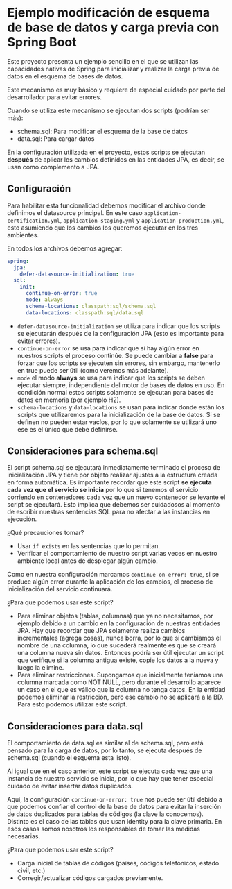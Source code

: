 # Ejemplo modificación de esquema de base de datos y carga previa con Spring Boot

Este proyecto presenta un ejemplo sencillo en el que se utilizan las capacidades nativas
de Spring para inicializar y realizar la carga previa de datos en el esquema de bases de datos.

Este mecanismo es muy básico y requiere de especial cuidado por parte del desarrollador para evitar errores.

Cuando se utiliza este mecanismo se ejecutan dos scripts (podrían ser más):
- schema.sql: Para modificar el esquema de la base de datos
- data.sql: Para cargar datos

En la configuración utilizada en el proyecto, estos scripts se ejecutan **después** de aplicar los cambios
definidos en las entidades JPA, es decir, se usan como complemento a JPA.

## Configuración
Para habilitar esta funcionalidad debemos modificar el archivo donde definimos el datasource principal.
En este caso `application-certification.yml`, `application-staging.yml` y `application-production.yml`, esto
asumiendo que los cambios los queremos ejecutar en los tres ambientes.

En todos los archivos debemos agregar:
```yaml
spring:
  jpa:
    defer-datasource-initialization: true
  sql:
    init:
      continue-on-error: true
      mode: always
      schema-locations: classpath:sql/schema.sql
      data-locations: classpath:sql/data.sql
```
- `defer-datasource-initialization` se utiliza para indicar que los scripts se ejecutarán después
de la configuración JPA (esto es importante para evitar errores).
- `continue-on-error` se usa para indicar que si hay algún error en nuestros scripts el proceso continúe.
Se puede cambiar a **false** para forzar que los scripts se ejecuten sin errores, sin embargo, mantenerlo en true
puede ser útil (como veremos más adelante).
- `mode` el modo **always** se usa para indicar que los scripts se deben ejecutar siempre, independiente
del motor de bases de datos en uso. En condición normal estos scripts solamente se ejecutan para bases de datos
en memoria (por ejemplo H2).
- `schema-locations` y `data-locations` se usan para indicar donde están los scripts que utilizaremos para
la inicialización de la base de datos. Si se definen no pueden estar vacíos, por lo que solamente se utilizará uno
ese es el único que debe definirse.

## Consideraciones para schema.sql
El script schema.sql se ejecutará inmediatamente terminado el proceso de inicialización JPA y
tiene por objeto realizar ajustes a la estructura creada en forma automática.
Es importante recordar que este script **se ejecuta cada vez que el servicio se inicia** por lo que
si tenemos el servicio corriendo en contenedores cada vez que un nuevo contenedor se levante el script se ejecutará.
Esto implica que debemos ser cuidadosos al momento de escribir nuestras sentencias SQL para no afectar a
las instancias en ejecución.

¿Qué precauciones tomar?
- Usar `if exists` en las sentencias que lo permitan.
- Verificar el comportamiento de nuestro script varias veces en nuestro ambiente local antes de desplegar algún cambio.

Como en nuestra configuración marcamos `continue-on-error: true`, si se produce algún error durante
la aplicación de los cambios, el proceso de inicialización del servicio continuará.

¿Para que podemos usar este script?
- Para eliminar objetos (tablas, columnas) que ya no necesitamos, por ejemplo debido a un cambio en la
configuración de nuestras entidades JPA. Hay que recordar que JPA solamente realiza cambios incrementales (agrega cosas),
nunca borra, por lo que si cambiamos el nombre de una columna, lo que sucederá realmente es que se creará una columna
nueva sin datos. Entonces podría ser útil ejecutar un script que verifique si la columna antigua existe,
copie los datos a la nueva y luego la elimine.
- Para eliminar restricciones. Supongamos que inicialmente teníamos una columna marcada como NOT NULL, pero
durante el desarrollo aparece un caso en el que es válido que la columna no tenga datos. En la
entidad podemos eliminar la restricción, pero ese cambio no se aplicará a la BD. Para esto podemos utilizar este script.

## Consideraciones para data.sql
El comportamiento de data.sql es similar al de schema.sql, pero está pensado para la carga de datos,
por lo tanto, se ejecuta después de schema.sql (cuando el esquema esta listo).

Al igual que en el caso anterior, este script se ejecuta cada vez que una instancia de nuestro servicio
se inicia, por lo que hay que tener especial cuidado de evitar insertar datos duplicados.

Aquí, la configuración `continue-on-error: true` nos puede ser útil debido a que podemos confiar
el control de la base de datos para evitar la inserción de datos duplicados para tablas de códigos
(la clave la conocemos). Distinto es el caso de las tablas que usan identity para la clave primaria.
En esos casos somos nosotros los responsables de tomar las medidas necesarias.

¿Para que podemos usar este script?
- Carga inicial de tablas de códigos (países, códigos telefónicos, estado civil, etc.)
- Corregir/actualizar códigos cargados previamente.


